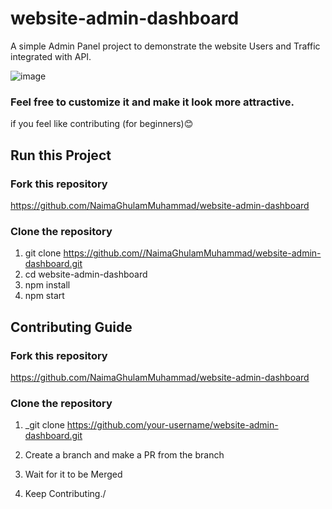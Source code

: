 # website-admin-dashboard 

A simple Admin Panel project to demonstrate the website Users and Traffic integrated with API.

![image](https://user-images.githubusercontent.com/63257312/138755920-ba26f1d3-30bb-43ec-be82-854c340c15bf.png)



### Feel free to customize it and make it look more attractive.

if you feel like contributing (for beginners)😊

## Run this Project
 ### Fork this repository
  
https://github.com/NaimaGhulamMuhammad/website-admin-dashboard

### Clone the repository

1. git clone https://github.com//NaimaGhulamMuhammad/website-admin-dashboard.git
2. cd website-admin-dashboard
3. npm install
4. npm start

## Contributing Guide

### Fork this repository
  
   https://github.com/NaimaGhulamMuhammad/website-admin-dashboard
   
### Clone the repository

1. \_git clone https://github.com/your-username/website-admin-dashboard.git

2. Create a branch and make a PR from the branch
3. Wait for it to be Merged
4. Keep Contributing./
